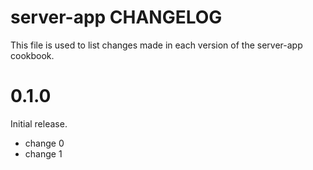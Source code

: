 # server-app CHANGELOG

This file is used to list changes made in each version of the server-app cookbook.

# 0.1.0

Initial release.

- change 0
- change 1

